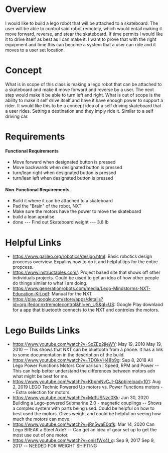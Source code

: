 # Overview
I would like to build a lego robot that will be attached to a skateboard. The user will be able to control said robot remotely, which would entail making it move forward, reverse, and stear the skateboard. 
If time permits I would like it to drive itself as best as I can make it. I want to prove that with the right equipment and time this can become a system that a user can ride and it moves to a user set location.

# Concept
What is in scope of this class is making a lego robot that can be attached to a skateboard and make it move forward and reverse by a user. The next step would make it be able to turn left and right. 
What is out of scope is the ability to make it self drive itself and have it have enough power to support a rider. It would like this to be a concept idea of a self driving skateboard that a user rides. 
Setting a destination and they imply ride it. Similar to a self driving car. 

# Requirements
#### Functional Requirements
- Move forward when designated button is pressed
- Move backwards when designated button is pressed
- turn/lean right when designated button is pressed
- turn/lean left when designated button is pressed


#### Non-Functional Requirements
- Build it where it can be attached to a skateboard
- Pad the "Brain" of the robot, NXT
- Make sure the motors have the power to move the skateboard
- build a lean apratise
- done --- Find out Skateboard weight --- 3.8 lb

# Helpful Links

- https://www.galileo.org/robotics/design.html: Basic robotics design proccess overview. Expalins how to do it and helpful tips for the entire propcess. 
- https://www.instructables.com/: Project based site that shows off other individuals projects. Could be uised to get an idea of how other people do things similar to what I am doing.
- https://www.generationrobots.com/media/Lego-Mindstorms-NXT-Education-Kit.pdf: Manual for the NXT
- https://play.google.com/store/apps/details?id=org.jfedor.nxtremotecontrol&hl=en_US&gl=US: Google Play downlaod for a app that bluetooth connects to the NXT and controles the motors.

# Lego Builds Links

- https://www.youtube.com/watch?v=SxZEp2jIeWY: May 19, 2010 May 19, 2010 -- This shows that NXT can be bluetooth from a phone. It has a link to some documentation in the description of the build.
- https://www.youtube.com/watch?v=TDOkVH48b9g: Sep 8, 2018 All Lego Power Functions Motors Comparison | Speed, RPM and Power -- This can help better understand the differences between motors adn what might be best for me.
- https://www.youtube.com/watch?v=KbpmNvCJI-Q&pbjreload=101: Aug 2, 2019 LEGO Technic Powered Up motors vs. Power Functions motors -- Extra selection for motors.
- https://www.youtube.com/watch?v=MdfUSNzc0Xk: Jun 30, 2020 Building a Lego-powered Submarine 2.0 - magnetic couplings -- Shows a complex system with parts being used. Could be helpful on how to best used the motors. Gives weight and could be helpful on seeing how much the motors can move. 
- https://www.youtube.com/watch?v=jRn5waE0qfk: Mar 14, 2020 Can Lego BREAK a Steel Axle? -- Can get an idea of gear set up to get the most use out of one motor.
- https://www.youtube.com/watch?v=onisfWx4I_g: Sep 9, 2017 Sep 9, 2017 -- NEEDED FOR WEIGHT SHIFTING
